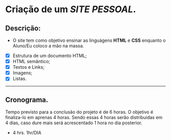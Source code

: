 # Criação de um *SITE PESSOAL*.

## Descrição:
- O site tem como objetivo ensinar as linguágens **HTML** e **CSS** enquanto o Aluno/Eu coloco a mão na massa.
- [x] Estrutura de um documento HTML;
- [x] HTML semântico;
- [x] Textos e Links;
- [x] Imagens;
- [x] Listas.

---

## Cronograma.

Tempo previsto para a conclusão do projeto é de 6 horas. O objetivo é finaliza-lo em aprenas 4 horas. Sendo essas 4 horas serão distribuidas em 4 dias, caso dure mais será acrescentado 1 hora no dia posterior.

- 4 hrs. 1hr/DIA
